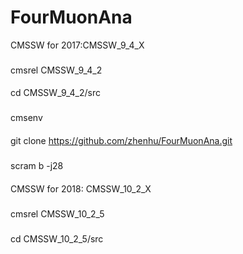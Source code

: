 # FourMuonAna
CMSSW for 2017:CMSSW_9_4_X 
###
cmsrel CMSSW_9_4_2
####
cd CMSSW_9_4_2/src
###
cmsenv
####
git clone https://github.com/zhenhu/FourMuonAna.git
#####
scram b -j28

####
CMSSW for 2018:  CMSSW_10_2_X
###
cmsrel CMSSW_10_2_5
#####
cd CMSSW_10_2_5/src








